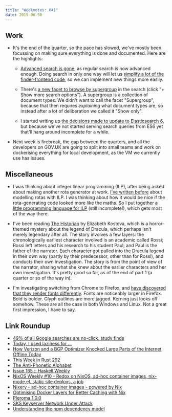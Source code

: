 ```yaml
---
title: "Weeknotes: 041"
date: 2019-06-30
---
```


## Work

- It's the end of the quarter, so the pace has slowed, we've mostly
  been focussing on making sure everything is done and documented.
  Here are the highlights:

  - [Advanced search is gone][], as regular search is now advanced
    enough.  Doing search in only one way will let us [simplify a lot
    of the finder-frontend code][], so we can implement new things
    more easily.

  - There's [a new facet to browse by supergroup][] in the search
    (click "+ Show more search options").  A supergroup is a
    collection of document types.  We didn't want to call the facet
    "Supergroup", because that then requires *explaining* what
    document types are, so instead after a lot of deliberation we
    called it "Show only".

  - I started writing up [the decisions made to update to
    Elasticsearch 6][], but because we've not started serving search
    queries from ES6 yet that'll hang around incomplete for a while.

- Next week is firebreak, the gap between the quarters, and all the
  developers on GOV.UK are going to split into small teams and work on
  dockerising everything for local development, as the VM we currently
  use has issues.

[Advanced search is gone]: https://github.com/alphagov/finder-frontend/pull/1214
[simplify a lot of the finder-frontend code]: https://github.com/alphagov/finder-frontend/pull/1232
[a new facet to browse by supergroup]: https://www.gov.uk/search/all
[the decisions made to update to Elasticsearch 6]: https://github.com/alphagov/search-api/blob/msw/es6-adr/doc/arch/adr-009-elasticsearch6-upgrade.md

## Miscellaneous

- I was thinking about integer linear programming (ILP), after being
  asked about making another rota generator at work.  [I've written
  before][] about modelling rotas with ILP.  I was thinking about how
  it would be nice if the rota-generating code looked more like the
  maths.  So I put together [a little programming language for ILP][]
  (still incomplete!), which gets most of the way there.

- I've been reading [The Historian][] by Elizabeth Kostova, which is a
  horror-themed mystery about the legend of Dracula, which perhaps
  isn't merely legendary after all.  The story involves a few layers:
  the chronologically earliest character involved is an academic
  called Rossi; Rossi left letters and his research to his student
  Paul; and Paul is the father of the narrator.  Each character got
  pulled into the Dracula legend in their own way (partly by their
  predecessor, other than for Rossi), and conducts their own
  investigation.  The story is from the point of view of the narrator,
  sharing what she knew about the earlier characters and her own
  investigation.  It's pretty good so far, as of the end of part 1 (a
  quarter or so of the way in).

- I'm investigating switching from Chrome to Firefox, and [have
  discovered that they render fonts differently][].  Fonts are
  noticeably larger in Firefox.  Bold is bolder.  Glyph outlines are
  more jagged.  Kerning just looks off somehow.  These are all the
  case in both Windows and Linux.  Not a great first impression, I
  have to say.

[I've written before]: scheduling-problems.html
[a little programming language for ILP]: ilp-generator.html
[The Historian]: https://en.wikipedia.org/wiki/The_Historian
[have discovered that they render fonts differently]: https://twitter.com/barrucadu/status/1145103412813553666

## Link Roundup

- [49% of all Google searches are no-click, study finds](https://searchengineland.com/49-of-all-google-searches-are-no-click-study-finds-318426)
- [Today, I used laziness for ...](https://www.reddit.com/r/haskell/comments/5xge0v/today_i_used_laziness_for/)
- [How Verizon and a BGP Optimizer Knocked Large Parts of the Internet Offline Today](https://blog.cloudflare.com/how-verizon-and-a-bgp-optimizer-knocked-large-parts-of-the-internet-offline-today/)
- [This Week in Rust 292](https://this-week-in-rust.org/blog/2019/06/25/this-week-in-rust-292/)
- [The Anti-Phonetic Alphabet](http://www.panix.com/~vr/alphabet.html)
- [Issue 165 :: Haskell Weekly](https://haskellweekly.news/issues/165.html)
- [NixOS Weekly #10 - Redox on NixOS, ad-hoc container images, nix-mode.el, static site deploys, a job](https://weekly.nixos.org/2019/10-redox-on-nixos-ad-hoc-container-images-nix-mode-el-static-site-deploys-a-job.html)
- [Nixery - ad-hoc container images - powered by Nix](https://nixery.appspot.com/)
- [Optimising Docker Layers for Better Caching with Nix](https://grahamc.com/blog/nix-and-layered-docker-images)
- [Pleroma 1.0.0](https://blog.soykaf.com/post/pleroma-1.0/)
- [SKS Keyserver Network Under Attack](https://gist.github.com/rjhansen/67ab921ffb4084c865b3618d6955275f)
- [Understanding the npm dependency model](https://lexi-lambda.github.io/blog/2016/08/24/understanding-the-npm-dependency-model/)
